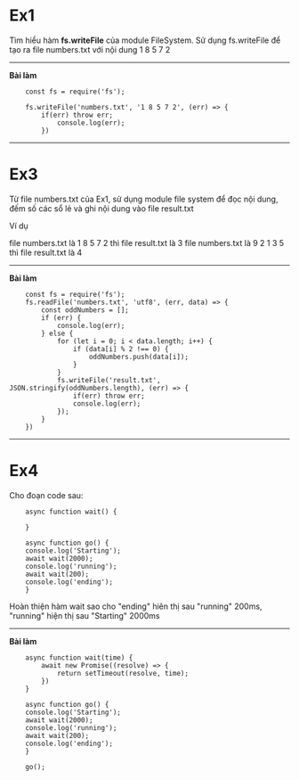 # Ex1

 Tìm hiểu hàm **fs.writeFile** của module FileSystem. Sử dụng fs.writeFile để tạo ra file numbers.txt với nội dung 1 8 5 7 2

----------------------------------------------------------------
**Bài làm**


        const fs = require('fs');

        fs.writeFile('numbers.txt', '1 8 5 7 2', (err) => {
            if(err) throw err;
                console.log(err);
            })


----------------------------------------------------------------
# Ex3

Từ file numbers.txt của Ex1, sử dụng module file system để đọc nội dung, đếm số các sổ lẻ và ghi nội dung vào file result.txt

Ví dụ

file numbers.txt là 1 8 5 7 2 thì file result.txt là 3
file numbers.txt là 9 2 1 3 5 thì file result.txt là 4

-------------

**Bài làm**


        const fs = require('fs');
        fs.readFile('numbers.txt', 'utf8', (err, data) => {
            const oddNumbers = [];
            if (err) {
                console.log(err);
            } else {
                for (let i = 0; i < data.length; i++) {
                    if (data[i] % 2 !== 0) {
                        oddNumbers.push(data[i]);
                    }
                }
                fs.writeFile('result.txt', JSON.stringify(oddNumbers.length), (err) => {
                    if(err) throw err;
                    console.log(err);
                });
            }
        })

----------------------------------------------------------------
# Ex4
Cho đoạn code sau:

        async function wait() {

        }

        async function go() {
        console.log('Starting');
        await wait(2000);
        console.log('running');
        await wait(200);
        console.log('ending');
        }
Hoàn thiện hàm wait sao cho "ending" hiên thị sau "running" 200ms, "running" hiện thị sau "Starting" 2000ms

----------------------------------------------------------------
**Bài làm**

        async function wait(time) {
            await new Promise((resolve) => {
                return setTimeout(resolve, time);
            })
        }

        async function go() {
        console.log('Starting');
        await wait(2000);
        console.log('running');
        await wait(200);
        console.log('ending');
        }

        go();